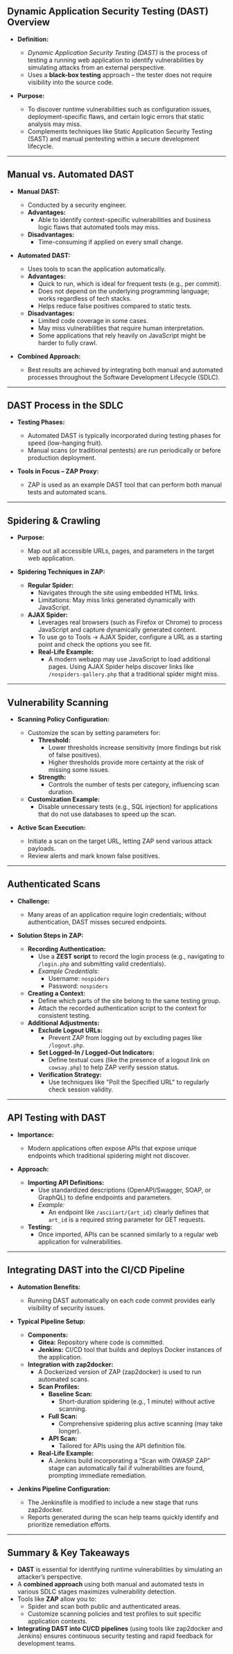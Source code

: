 
## Dynamic Application Security Testing (DAST) Overview

- **Definition:**  
  - *Dynamic Application Security Testing (DAST)* is the process of testing a running web application to identify vulnerabilities by simulating attacks from an external perspective.  
  - Uses a **black-box testing** approach – the tester does not require visibility into the source code.

- **Purpose:**  
  - To discover runtime vulnerabilities such as configuration issues, deployment-specific flaws, and certain logic errors that static analysis may miss.
  - Complements techniques like Static Application Security Testing (SAST) and manual pentesting within a secure development lifecycle.

---

## Manual vs. Automated DAST

- **Manual DAST:**  
  - Conducted by a security engineer.  
  - **Advantages:**  
    - Able to identify context-specific vulnerabilities and business logic flaws that automated tools may miss.  
  - **Disadvantages:**  
    - Time-consuming if applied on every small change.
  
- **Automated DAST:**  
  - Uses tools to scan the application automatically.  
  - **Advantages:**  
    - Quick to run, which is ideal for frequent tests (e.g., per commit).
    - Does not depend on the underlying programming language; works regardless of tech stacks.
    - Helps reduce false positives compared to static tests.
  - **Disadvantages:**  
    - Limited code coverage in some cases.
    - May miss vulnerabilities that require human interpretation.
    - Some applications that rely heavily on JavaScript might be harder to fully crawl.

- **Combined Approach:**  
  - Best results are achieved by integrating both manual and automated processes throughout the Software Development Lifecycle (SDLC).

---

## DAST Process in the SDLC

- **Testing Phases:**  
  - Automated DAST is typically incorporated during testing phases for speed (low-hanging fruit).
  - Manual scans (or traditional pentests) are run periodically or before production deployment.
  
- **Tools in Focus – ZAP Proxy:**  
  - ZAP is used as an example DAST tool that can perform both manual tests and automated scans.

---

## Spidering & Crawling

- **Purpose:**  
  - Map out all accessible URLs, pages, and parameters in the target web application.
  
- **Spidering Techniques in ZAP:**
  - **Regular Spider:**  
    - Navigates through the site using embedded HTML links.
    - Limitations: May miss links generated dynamically with JavaScript.
  - **AJAX Spider:**  
    - Leverages real browsers (such as Firefox or Chrome) to process JavaScript and capture dynamically generated content.
    - To use go to Tools -> AJAX Spider, configure a URL as a starting point and check the options you see fit.
    - **Real-Life Example:**  
      - A modern webapp may use JavaScript to load additional pages. Using AJAX Spider helps discover links like `/nospiders-gallery.php` that a traditional spider might miss.

---

## Vulnerability Scanning

- **Scanning Policy Configuration:**  
  - Customize the scan by setting parameters for:
    - **Threshold:**  
      - Lower thresholds increase sensitivity (more findings but risk of false positives).
      - Higher thresholds provide more certainty at the risk of missing some issues.
    - **Strength:**  
      - Controls the number of tests per category, influencing scan duration.
  - **Customization Example:**  
    - Disable unnecessary tests (e.g., SQL injection) for applications that do not use databases to speed up the scan.

- **Active Scan Execution:**  
  - Initiate a scan on the target URL, letting ZAP send various attack payloads.
  - Review alerts and mark known false positives.

---

## Authenticated Scans

- **Challenge:**  
  - Many areas of an application require login credentials; without authentication, DAST misses secured endpoints.
  
- **Solution Steps in ZAP:**
  - **Recording Authentication:**
    - Use a **ZEST script** to record the login process (e.g., navigating to `/login.php` and submitting valid credentials).
    - *Example Credentials:*  
      - Username: `nospiders`  
      - Password: `nospiders`
  - **Creating a Context:**
    - Define which parts of the site belong to the same testing group.
    - Attach the recorded authentication script to the context for consistent testing.
  - **Additional Adjustments:**
    - **Exclude Logout URLs:**  
      - Prevent ZAP from logging out by excluding pages like `/logout.php`.
    - **Set Logged-In / Logged-Out Indicators:**
      - Define textual cues (like the presence of a logout link on `cowsay.php`) to help ZAP verify session status.
    - **Verification Strategy:**  
      - Use techniques like "Poll the Specified URL" to regularly check session validity.

---

## API Testing with DAST

- **Importance:**  
  - Modern applications often expose APIs that expose unique endpoints which traditional spidering might not discover.
  
- **Approach:**  
  - **Importing API Definitions:**
    - Use standardized descriptions (OpenAPI/Swagger, SOAP, or GraphQL) to define endpoints and parameters.
    - *Example:*  
      - An endpoint like `/asciiart/{art_id}` clearly defines that `art_id` is a required string parameter for GET requests.
  - **Testing:**  
    - Once imported, APIs can be scanned similarly to a regular web application for vulnerabilities.

---

## Integrating DAST into the CI/CD Pipeline

- **Automation Benefits:**  
  - Running DAST automatically on each code commit provides early visibility of security issues.
  
- **Typical Pipeline Setup:**
  - **Components:**
    - **Gitea:** Repository where code is committed.
    - **Jenkins:** CI/CD tool that builds and deploys Docker instances of the application.
  - **Integration with zap2docker:**
    - A Dockerized version of ZAP (zap2docker) is used to run automated scans.
    - **Scan Profiles:**
      - **Baseline Scan:**  
        - Short-duration spidering (e.g., 1 minute) without active scanning.
      - **Full Scan:**  
        - Comprehensive spidering plus active scanning (may take longer).
      - **API Scan:**  
        - Tailored for APIs using the API definition file.
    - **Real-Life Example:**  
      - A Jenkins build incorporating a “Scan with OWASP ZAP” stage can automatically fail if vulnerabilities are found, prompting immediate remediation.

- **Jenkins Pipeline Configuration:**  
  - The Jenkinsfile is modified to include a new stage that runs zap2docker.  
  - Reports generated during the scan help teams quickly identify and prioritize remediation efforts.

---

## Summary & Key Takeaways

- **DAST** is essential for identifying runtime vulnerabilities by simulating an attacker’s perspective.
- A **combined approach** using both manual and automated tests in various SDLC stages maximizes vulnerability detection.
- Tools like **ZAP** allow you to:
  - Spider and scan both public and authenticated areas.
  - Customize scanning policies and test profiles to suit specific application contexts.
- **Integrating DAST into CI/CD pipelines** (using tools like zap2docker and Jenkins) ensures continuous security testing and rapid feedback for development teams.
